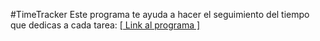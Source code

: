 #TimeTracker
Este programa te ayuda a hacer el seguimiento del tiempo que dedicas a cada tarea: <a href="https://manuelmsni.github.io/TimeTracker">[ Link al programa ]</a>